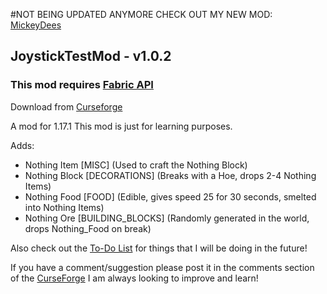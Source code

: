 #NOT BEING UPDATED ANYMORE CHECK OUT MY NEW MOD: [MickeyDees](https://github.com/Joystick299/MickeyDees)
## JoystickTestMod - v1.0.2

### This mod requires [Fabric API](https://www.curseforge.com/minecraft/mc-mods/fabric-api/files)

Download from [Curseforge](https://www.curseforge.com/minecraft/mc-mods/joysticktestmod/files)

A mod for 1.17.1
This mod is just for learning purposes.

Adds:

- Nothing Item [MISC] (Used to craft the Nothing Block)
- Nothing Block [DECORATIONS] (Breaks with a Hoe, drops 2-4 Nothing Items)
- Nothing Food [FOOD] (Edible, gives speed 25 for 30 seconds, smelted into Nothing Items)
- Nothing Ore [BUILDING_BLOCKS] (Randomly generated in the world, drops Nothing_Food on break)

Also check out the [To-Do List](https://github.com/Joystick299/JoystickTestMod/blob/master/todo.md) for things that I will be doing in the future!

If you have a comment/suggestion please post it in the comments section of the [CurseForge](https://www.curseforge.com/minecraft/mc-mods/joysticktestmod) I am always looking to improve and learn!
